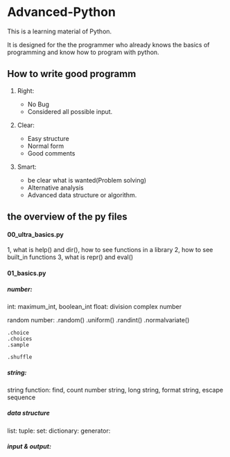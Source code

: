 # Advanced-Python
This is a learning material of Python.

It is designed for the the programmer who already knows the basics of programming and know how to program with python.



## How to write good programm

1. Right: 
    * No Bug
    * Considered all possible input.

2. Clear: 
    * Easy structure
    * Normal form
    * Good comments

3. Smart: 
    * be clear what is wanted(Problem solving)
    * Alternative analysis
    * Advanced data structure or algorithm.


## the overview of the py files

#### 00_ultra_basics.py
1, what is help() and dir(), how to see functions in a library
2, how to see built_in functions
3, what is repr() and eval()

#### 01_basics.py

##### number:
int: maximum_int, boolean_int
float: division
complex number

random number: 
    .random()
    .uniform()
    .randint()
    .normalvariate()
    
    .choice
    .choices
    .sample
    
    .shuffle

##### string:
string function: find, count
number string, long string, format string, escape sequence

##### data structure
list:
tuple:
set:
dictionary:
generator:

##### input & output:

    
